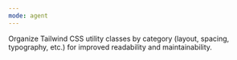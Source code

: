 ```yaml
---
mode: agent
---
```

Organize Tailwind CSS utility classes by category (layout, spacing, typography, etc.) for improved readability and maintainability.